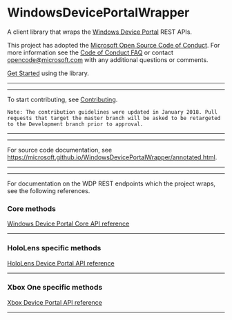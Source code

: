# WindowsDevicePortalWrapper
A client library that wraps the [Windows Device Portal](https://msdn.microsoft.com/windows/uwp/debug-test-perf/device-portal) REST APIs.

This project has adopted the [Microsoft Open Source Code of Conduct](https://opensource.microsoft.com/codeofconduct/). For more information see the [Code of Conduct FAQ](https://opensource.microsoft.com/codeofconduct/faq/) or contact [opencode@microsoft.com](mailto:opencode@microsoft.com) with any additional questions or comments.

 [Get Started](GettingStarted.md) using the library.  

---
---

To start contributing, see [Contributing](CONTRIBUTING.md).

```
Note: The contribution guidelines were updated in January 2018. Pull requests that target the master branch will be asked to be retargeted to the Development branch prior to approval.
```

---
---

For source code documentation, see https://microsoft.github.io/WindowsDevicePortalWrapper/annotated.html.

---
---

For documentation on the WDP REST endpoints which the project wraps, see the following references.

### Core methods

[Windows Device Portal Core API reference](https://msdn.microsoft.com/en-us/windows/uwp/debug-test-perf/device-portal-api-core)

---

### HoloLens specific methods

[HoloLens Device Portal API reference](https://developer.microsoft.com/en-us/windows/mixed-reality/device_portal_api_reference)

---

### Xbox One specific methods

[Xbox Device Portal API reference](https://msdn.microsoft.com/en-us/windows/uwp/xbox-apps/reference)

---
